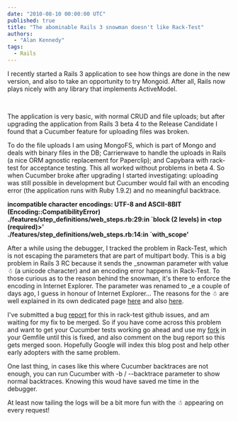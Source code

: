 ```yaml
---
date: "2010-08-10 00:00:00 UTC"
published: true
title: "The abominable Rails 3 snowman doesn't like Rack-Test"
authors:
  - "Alan Kennedy"
tags:
  - Rails
---
```


<p>I recently started a Rails 3 application to see how things are done in the new version, and also to take an opportunity to try Mongoid. After all, Rails now plays nicely with any library that implements&nbsp;ActiveModel.</p>
<p>&nbsp;</p>
<p>The application is very basic, with normal CRUD and file uploads; but after upgrading the&nbsp;application from Rails 3 beta 4 to the Release Candidate I found that a Cucumber feature for uploading files was broken.</p>
<p>To do the file uploads I am using MongoFS, which is part of Mongo and deals with binary files in the DB; Carrierwave to handle the uploads in Rails (a nice ORM agnostic replacement for Paperclip); and Capybara with rack-test for acceptance testing. This all worked without problems in beta 4. So when Cucumber broke after upgrading I started investigating: uploading was still possible in development but Cucumber would fail with an encoding error (the application runs with Ruby 1.9.2) and no meaningful backtrace.</p>
<p><strong>incompatible character encodings: UTF-8 and ASCII-8BIT (Encoding::CompatibilityError)<br />
./features/step_definitions/web_steps.rb:29:in `block (2 levels) in &lt;top (required)&gt;&#39;<br />
./features/step_definitions/web_steps.rb:14:in `with_scope&#39;</strong></p>
<p>After a while using the debugger, I tracked the problem in Rack-Test, which is not escaping the parameters that are part of multipart body. This is a big problem in Rails 3 RC because it sends the _snowman parameter with value ☃ (a unicode character) and an encoding error happens in Rack-Test. To those curious as to the reason behind the snowman, it&#39;s there to enforce the encoding in Internet Explorer. The parameter was renamed to _e a couple of days ago, I guess in honour of Internet Explorer... The reasons for the&nbsp;☃ are well explained in its own dedicated page <a href="http://railssnowman.info/">here</a>&nbsp;and also&nbsp;<a href="http://github.com/rails/rails/commit/25215d7285db10e2c04d903f251b791342e4dd6a#commitcomment-118076">here</a>.</p>
<p>I&#39;ve submitted a bug <a href="http://github.com/brynary/rack-test/issues#issue/14">report</a> for this in rack-test github issues, and am waiting for my fix to be merged. So if you have come across this problem and want to get your Cucumber tests working go ahead and use my <a href="http://github.com/alan/rack-test">fork</a> in your Gemfile until this is fixed, and also comment on the bug report so this gets merged soon. Hopefully Google will index this blog post and help other early adopters with the same problem.</p>
<p>One last thing, in cases like this where Cucumber backtraces are not enough, you can run Cucumber with -b / --backtrace parameter to show normal backtraces. Knowing this woud have saved me time in the debugger.</p>
<p>At least now tailing the logs will be a bit more fun with the&nbsp;☃ appearing on every request!</p>

